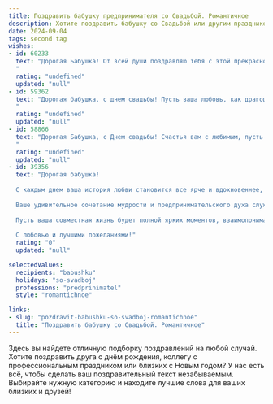 ```yaml
---
title: Поздравить бабушку предпринимателя со Свадьбой. Романтичное
description: Хотите поздравить бабушку со Свадьбой или другим праздником? Наш ИИ создаст незабываемое поздравление, а вы обязательно выделитесь среди других.  
date: 2024-09-04
tags: second tag
wishes:
- id: 60233
  text: "Дорогая Бабушка! От всей души поздравляю тебя с этой прекрасной датой! Твоя свадьба - это символ вечной любви, мудрости и преданности. Желаю вам с дедушкой бесконечного счастья, крепкого здоровья и радости в каждом дне. Пусть ваш семейный очаг всегда будет наполнен теплом, заботой и любовью!
  "
  rating: "undefined"
  updated: "null"
- id: 59362
  text: "Дорогая бабушка, с днем свадьбы! Пусть ваша любовь, как драгоценный камень, сияет все ярче с каждым годом, а ваша жизнь будет наполнена счастьем, благополучием и нежной заботой друг о друге. Пусть ваш бизнес процветает, а вы всегда будете находиться в гармонии, как два лебедя на озере.
  "
  rating: "undefined"
  updated: "null"
- id: 58866
  text: "Дорогая Бабушка, с Днем свадьбы! Счастья вам с любимым, пусть ваша жизнь будет полна любви, тепла и романтики, как прекрасный бизнес, который вы вместе строите!
  "
  rating: "undefined"
  updated: "null"
- id: 39356
  text: "Дорогая бабушка!
  
  С каждым днем ваша история любви становится все ярче и вдохновеннее, как прекрасно оформленное произведение искусства. Поздравляем вас с этим удивительным днем – днем вашей свадьбы! Пусть каждое мгновение, проведенное вместе, будет наполнено теплом и радостью.
  
  Ваше удивительное сочетание мудрости и предпринимательского духа служит примером не только для нас, но и для многих вокруг. Вы всегда умели находить гармонию между работой и личной жизнью, и ваша любовь – это самый ценный бизнес, который вы строите с каждым днем.
  
  Пусть ваша совместная жизнь будет полной ярких моментов, взаимопонимания и бесконечной поддержки. Желаем вам счастья, как в лучших сказках, и чтобы ваша любовь сияла, как вечная звезда, освещая путь к новым свершениям и мечтам!
  
  С любовью и лучшими пожеланиями!"
  rating: "0"
  updated: "null"

selectedValues:
  recipients: "babushku"
  holidays: "so-svadboj"
  professions: "predprinimatel"
  style: "romantichnoe"

links:
- slug: "pozdravit-babushku-so-svadboj-romantichnoe"
  title: "Поздравить бабушку со Свадьбой. Романтичное"
---
```


Здесь вы найдете отличную подборку поздравлений на любой случай. 
Хотите поздравить друга с днём рождения, коллегу с профессиональным праздником или близких с Новым годом? У нас есть всё, чтобы сделать ваш поздравительный текст незабываемым. Выбирайте нужную категорию и находите лучшие слова для ваших близких и друзей!
